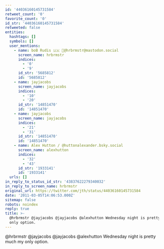 ```yaml
---
id: '44036160145731584'
retweet_count: '0'
favorite_count: '0'
id_str: '44036160145731584'
retweeted: false
entities:
  hashtags: []
  symbols: []
  user_mentions:
    - name: boB Rudis 🇺🇦 🐘@hrbrmstr@mastodon.social
      screen_name: hrbrmstr
      indices:
        - '0'
        - '9'
      id_str: '5685812'
      id: '5685812'
    - name: jayjacobs
      screen_name: jayjacobs
      indices:
        - '10'
        - '20'
      id_str: '14851470'
      id: '14851470'
    - name: jayjacobs
      screen_name: jayjacobs
      indices:
        - '21'
        - '31'
      id_str: '14851470'
      id: '14851470'
    - name: Alex Hutton / @huttonalexander.bsky.social
      screen_name: alexhutton
      indices:
        - '32'
        - '43'
      id_str: '1933141'
      id: '1933141'
  urls: []
in_reply_to_status_id_str: '43837622279340032'
in_reply_to_screen_name: hrbrmstr
original_url: https://twitter.com/jth/status/44036160145731584
date: '2011-03-05T14:06:53.000Z'
sitemap: false
robots: noindex
reply: true
title: >-
  @hrbrmstr @jayjacobs @jayjacobs @alexhutton Wednesday night is pretty much my
  only option.
---
```


@hrbrmstr @jayjacobs @jayjacobs @alexhutton Wednesday night is pretty much my only option.